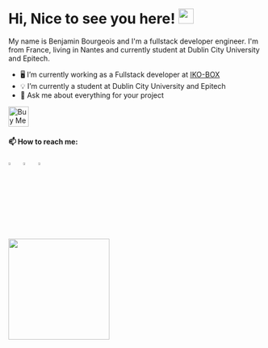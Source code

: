 # Hi, Nice to see you here! <img src="https://github.com/benjaminbrgs/benjaminbrgs/blob/main/wave.gif" width="30px">

My name is Benjamin Bourgeois and I'm a fullstack developer engineer.
I'm from France, living in Nantes and currently student at Dublin City University and Epitech. 

  - 🖥 I’m currently working as a Fullstack developer at [IKO-BOX](https://ikobox.fr/)
  - 💡 I’m currently a student at Dublin City University and Epitech
  - 💬 Ask me about everything for your project

<a href="https://www.buymeacoffee.com/bourgeoisbenjam" target="_blank"><img src="https://cdn.buymeacoffee.com/buttons/default-green.png" alt="Buy Me A Coffee" height="40px" ></a>

#### 📫 How to reach me:
  
[<img src="https://img.icons8.com/color/48/000000/twitter.png" width="3.5%"/>](https://twitter.com/benjamin_brgs)  &nbsp; [<img src="https://img.icons8.com/color/48/000000/linkedin.png" width="3.5%"/>](https://www.linkedin.com/in/bourgeoisbenjamin/)  &nbsp;
<a href="mailto:contact@benjaminbourgeois.com"> <img src="https://img.icons8.com/fluent/48/000000/gmail.png" width="3.5%"/>
  
<img src="https://github.com/benjaminbrgs/benjaminbrgs/blob/main/life_balance.gif" width="200px">
